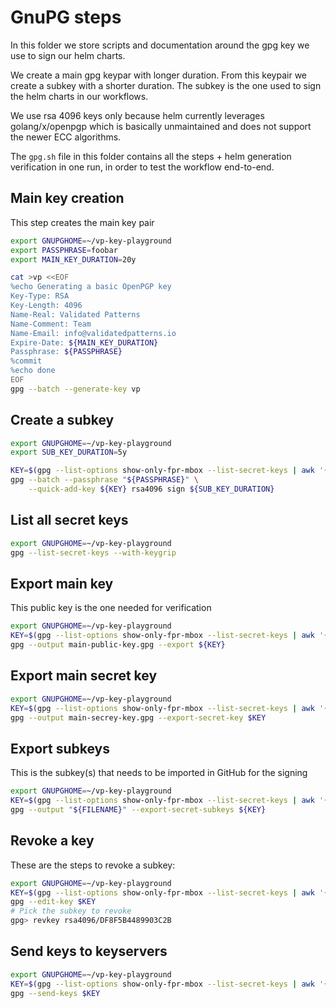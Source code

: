 # GnuPG steps

In this folder we store scripts and documentation around the gpg key we use to sign our helm charts.

We create a main gpg keypar with longer duration. From this keypair we create a subkey with a shorter duration.
The subkey is the one used to sign the helm charts in our workflows.

We use rsa 4096 keys only because helm currently leverages golang/x/openpgp which is basically unmaintained and does
not support the newer ECC algorithms.

The `gpg.sh` file in this folder contains all the steps + helm generation verification in one run, in order to test
the workflow end-to-end.

## Main key creation

This step creates the main key pair

```sh
export GNUPGHOME=~/vp-key-playground
export PASSPHRASE=foobar
export MAIN_KEY_DURATION=20y

cat >vp <<EOF
%echo Generating a basic OpenPGP key
Key-Type: RSA
Key-Length: 4096
Name-Real: Validated Patterns
Name-Comment: Team
Name-Email: info@validatedpatterns.io
Expire-Date: ${MAIN_KEY_DURATION}
Passphrase: ${PASSPHRASE}
%commit
%echo done
EOF
gpg --batch --generate-key vp
```

## Create a subkey

```sh
export GNUPGHOME=~/vp-key-playground
export SUB_KEY_DURATION=5y

KEY=$(gpg --list-options show-only-fpr-mbox --list-secret-keys | awk '{print $1}')
gpg --batch --passphrase "${PASSPHRASE}" \
    --quick-add-key ${KEY} rsa4096 sign ${SUB_KEY_DURATION}
```

## List all secret keys

```sh
export GNUPGHOME=~/vp-key-playground
gpg --list-secret-keys --with-keygrip
```

## Export main key

This public key is the one needed for verification

```sh
export GNUPGHOME=~/vp-key-playground
KEY=$(gpg --list-options show-only-fpr-mbox --list-secret-keys | awk '{print $1}')
gpg --output main-public-key.gpg --export ${KEY}
```

## Export main secret key

```sh
export GNUPGHOME=~/vp-key-playground
KEY=$(gpg --list-options show-only-fpr-mbox --list-secret-keys | awk '{print $1}')
gpg --output main-secrey-key.gpg --export-secret-key $KEY
```

## Export subkeys

This is the subkey(s) that needs to be imported in GitHub for the signing

```sh
export GNUPGHOME=~/vp-key-playground
KEY=$(gpg --list-options show-only-fpr-mbox --list-secret-keys | awk '{print $1}')
gpg --output "${FILENAME}" --export-secret-subkeys ${KEY}
```

## Revoke a key

These are the steps to revoke a subkey:

```sh
export GNUPGHOME=~/vp-key-playground
KEY=$(gpg --list-options show-only-fpr-mbox --list-secret-keys | awk '{print $1}')
gpg --edit-key $KEY
# Pick the subkey to revoke
gpg> revkey rsa4096/DF8F5B4489903C2B
```

## Send keys to keyservers

```sh
export GNUPGHOME=~/vp-key-playground
KEY=$(gpg --list-options show-only-fpr-mbox --list-secret-keys | awk '{print $1}')
gpg --send-keys $KEY
```

